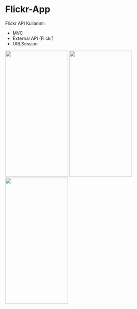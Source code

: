 # Flickr-App
Flickr API Kullanımı
* MVC
* External API (Flickr)
* URLSession

<img src="https://github.com/duman011/Flickr-App/assets/81991720/4ad80158-1b72-4262-a06f-8d8efc64c60a" width="200" height="400" />
<img src="https://github.com/duman011/Flickr-App/assets/81991720/ca8a40b8-8415-4acb-bf50-9d118da45c4e" width="200" height="400" />
 <img src="https://github.com/duman011/Flickr-App/assets/81991720/af6ee307-fb38-4948-8915-fa86b947f421" width="200" height="400" />

